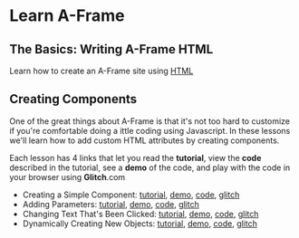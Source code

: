 # Learn A-Frame  
   
## The Basics: Writing A-Frame HTML
Learn how to create an A-Frame site using [HTML](basics/getting-started.html)


## Creating Components

One of the great things about A-Frame is that it's not too hard to customize if you're comfortable doing a ittle coding using Javascript.  In these lessons we'll learn how to add custom HTML attributes by creating components.

Each lesson has 4 links that let you read the **tutorial**, view the **code** described in the tutorial, see a **demo** of the code, and play with the code in your browser using **Glitch**.com

- Creating a Simple Component: [tutorial](coding/components/10-basic-component.html), [demo](coding/components/code/00-whats-bugging-me.html),  [code](),  [glitch]()
- Adding Parameters:  [tutorial](coding/components/20-parameters.html), [demo](coding/components/code/20-parameters.html), [code](), [glitch]()
- Changing Text That's Been Clicked: [tutorial](coding/components/30-clickable.html), [demo](coding/components/30-clickable.html), [code](), [glitch]()
- Dynamically Creating New Objects: [tutorial](coding/components/30-clickable-2.html), [demo](coding/components/30-clickable-2.html), [code](), [glitch]()

<!-- ### Creating Custom Primitives A.K.A. HTML Tags -->

<!-- Not only can you create HTML attributes, you can also create your own HTML tags, called primitives. These lessons will show you how.
- [primitive](coding/primitives/code/020-gblock-primitive.html)
- [google block](coding/primitives/code/010-gblock.html)
- [furniture](coding/primitives/code/030-furniture.html) -->
